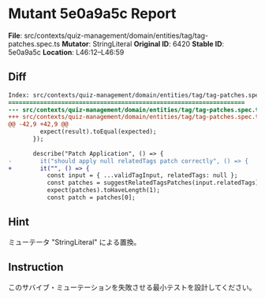# Mutant 5e0a9a5c Report

**File**: src/contexts/quiz-management/domain/entities/tag/tag-patches.spec.ts
**Mutator**: StringLiteral
**Original ID**: 6420
**Stable ID**: 5e0a9a5c
**Location**: L46:12–L46:59

## Diff

```diff
Index: src/contexts/quiz-management/domain/entities/tag/tag-patches.spec.ts
===================================================================
--- src/contexts/quiz-management/domain/entities/tag/tag-patches.spec.ts	original
+++ src/contexts/quiz-management/domain/entities/tag/tag-patches.spec.ts	mutated #6420
@@ -42,9 +42,9 @@
         expect(result).toEqual(expected);
       });
 
       describe("Patch Application", () => {
-        it("should apply null relatedTags patch correctly", () => {
+        it("", () => {
           const input = { ...validTagInput, relatedTags: null };
           const patches = suggestRelatedTagsPatches(input.relatedTags);
           expect(patches).toHaveLength(1);
           const patch = patches[0];
```

## Hint

ミューテータ "StringLiteral" による置換。

## Instruction

このサバイブ・ミューテーションを失敗させる最小テストを設計してください。

